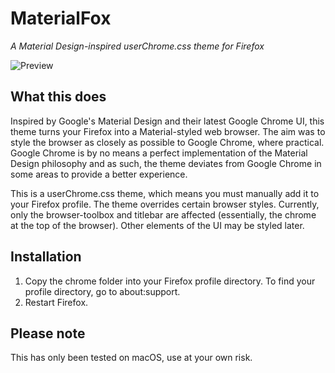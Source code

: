 # MaterialFox
*A Material Design-inspired userChrome.css theme for Firefox*

![Preview](https://user-images.githubusercontent.com/5405629/44436935-13a8bd00-a5fb-11e8-8912-a0b54da95c45.png)

## What this does
Inspired by Google's Material Design and their latest Google Chrome UI, this theme turns your Firefox into a Material-styled web browser. The aim was to style the browser as closely as possible to Google Chrome, where practical. Google Chrome is by no means a perfect implementation of the Material Design philosophy and as such, the theme deviates from Google Chrome in some areas to provide a better experience.

This is a userChrome.css theme, which means you must manually add it to your Firefox profile. The theme overrides certain browser styles. Currently, only the browser-toolbox and titlebar are affected (essentially, the chrome at the top of the browser). Other elements of the UI may be styled later.

## Installation
1. Copy the chrome folder into your Firefox profile directory. To find your profile directory, go to about:support.
2. Restart Firefox.

## Please note
This has only been tested on macOS, use at your own risk.

